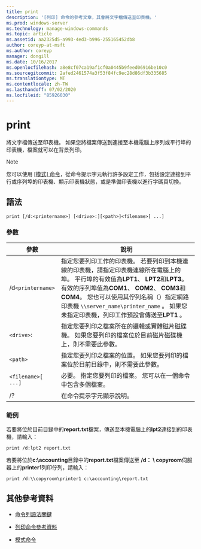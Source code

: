 ```yaml
---
title: print
description: '[列印] 命令的參考文章，其會將文字檔傳送至印表機。'
ms.prod: windows-server
ms.technology: manage-windows-commands
ms.topic: article
ms.assetid: aa2325d5-a993-4ed3-b996-255165452db8
author: coreyp-at-msft
ms.author: coreyp
manager: dongill
ms.date: 10/16/2017
ms.openlocfilehash: a8e8cf07ca19af1cf0a0445b9feed06916be10c0
ms.sourcegitcommit: 2afed2461574a3f53f84fc9ec28d86df3b335685
ms.translationtype: MT
ms.contentlocale: zh-TW
ms.lasthandoff: 07/02/2020
ms.locfileid: "85926030"
---
```

# <a name="print"></a>print

將文字檔傳送至印表機。 如果您將檔案傳送到連接至本機電腦上序列或平行埠的印表機，檔案就可以在背景列印。

> [!NOTE]
> 您可以使用 [[模式] 命令](mode.md)，從命令提示字元執行許多設定工作，包括設定連接到平行或序列埠的印表機、顯示印表機狀態，或是準備印表機以進行字碼頁切換。

## <a name="syntax"></a>語法

```
print [/d:<printername>] [<drive>:][<path>]<filename>[ ...]
```

### <a name="parameters"></a>參數

| 參數 | 說明 |
|--|--|
| /d`<printername>` | 指定您要列印工作的印表機。 若要列印到本機連線的印表機，請指定印表機連線所在電腦上的埠。 平行埠的有效值為**LPT1**、 **LPT2**和**LPT3**。 有效的序列埠值為**COM1**、 **COM2**、 **COM3**和**COM4**。 您也可以使用其佇列名稱（）指定網路印表機 `\\server_name\printer_name` 。 如果您未指定印表機，列印工作預設會傳送至**LPT1** 。 |
| `<drive>`: | 指定您要列印之檔案所在的邏輯或實體磁片磁碟機。 如果您要列印的檔案位於目前磁片磁碟機上，則不需要此參數。 |
| `<path>` | 指定您要列印之檔案的位置。 如果您要列印的檔案位於目前目錄中，則不需要此參數。 |
| `<filename>[ ...]` | 必要。 指定您要列印的檔案。 您可以在一個命令中包含多個檔案。 |
| /? | 在命令提示字元顯示說明。 |

### <a name="examples"></a>範例

若要將位於目前目錄中的**report.txt**檔案，傳送至本機電腦上的**lpt2**連接到的印表機，請輸入：

```
print /d:lpt2 report.txt
```

若要將位於**c:\accounting**目錄中的**report.txt**檔案傳送至 **/d： \\ copyroom**伺服器上的**printer1**列印佇列，請輸入：

```
print /d:\\copyroom\printer1 c:\accounting\report.txt
```

## <a name="additional-references"></a>其他參考資料

- [命令列語法關鍵](command-line-syntax-key.md)

- [列印命令參考資料](print-command-reference.md)

- [模式命令](mode.md)